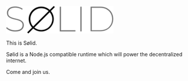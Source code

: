 <img src="./profile/logo.svg" height="75" alt="Sølide" />

This is Sølid.

Sølid is a Node.js compatible runtime which will power the decentralized internet.

Come and join us.
